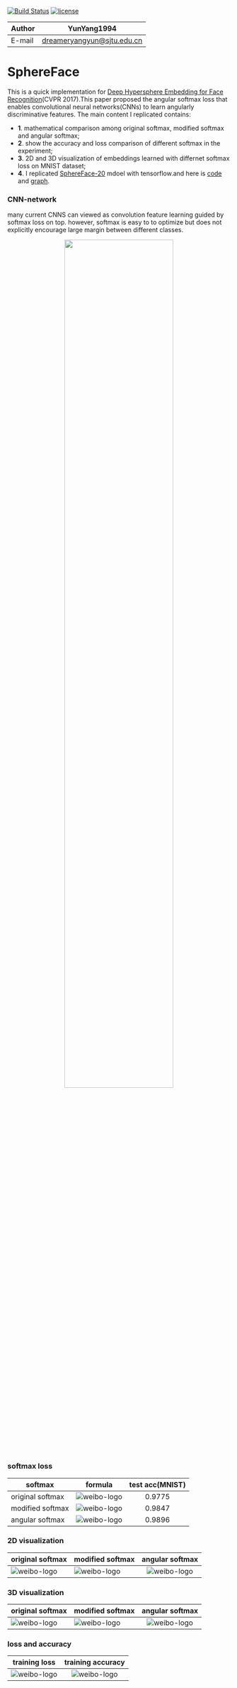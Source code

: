 [![Build Status](https://travis-ci.org/raghakot/keras-resnet.svg?branch=master)](https://github.com/YunYang1994/SphereFace)
[![license](https://img.shields.io/github/license/mashape/apistatus.svg?maxAge=2592000)](https://github.com/YunYang1994/SphereFace/blob/master/LICENSE)

|Author|YunYang1994|
|---|---
|E-mail|dreameryangyun@sjtu.edu.cn

SphereFace
===========================
This is a quick implementation for [Deep Hypersphere Embedding for Face Recognition](https://arxiv.org/abs/1704.08063)(CVPR 2017).This paper proposed the angular softmax loss that enables convolutional neural networks(CNNs) to learn angularly discriminative features. The main content I replicated contains: <br>

- **1**. mathematical comparison among original softmax, modified softmax and angular softmax;
- **2**. show the accuracy and loss comparison of different softmax in the experiment;
- **3**. 2D and 3D visualization of embeddings learned with differnet softmax loss on MNIST dataset;
- **4**. I replicated [SphereFace-20](http://ethereon.github.io/netscope/#/gist/20f6ddf70a35dec5019a539a502bccc5) mdoel with tensorflow.and here is [code](https://github.com/YunYang1994/SphereFace/blob/master/model.py) and [graph](https://github.com/YunYang1994/SphereFace/blob/master/image/model_graph.png).

### CNN-network
many current CNNS can viewed as convolution feature learning guided by softmax loss on top. however, softmax is easy to to optimize but does not explicitly encourage large margin between different classes.
<p align="center">
    <img width="70%" src="https://github.com/YunYang1994/SphereFace/blob/master/image/network.png" style="max-width:90%;">
    </a>
</p>




### softmax loss
|softmax|formula|test acc(MNIST)|
|---|---|:---:|
|original softmax|![weibo-logo](https://github.com/YunYang1994/SphereFace/blob/master/image/original_softmax.png)|0.9775|
|modified softmax|![weibo-logo](https://github.com/YunYang1994/SphereFace/blob/master/image/modified_softmax.png)|0.9847|
|angular softmax|![weibo-logo](https://github.com/YunYang1994/SphereFace/blob/master/image/angular_softmax.png)|0.9896|

### 2D visualization
|original softmax|modified softmax|angular softmax|
|---|---|:---:|
|![weibo-logo](https://github.com/YunYang1994/SphereFace/blob/master/image/2D_Original_Softmax_Loss_embeddings.jpg)|![weibo-logo](https://github.com/YunYang1994/SphereFace/blob/master/image/2D_Modified_Softmax_Loss_embeddings.jpg)|![weibo-logo](https://github.com/YunYang1994/SphereFace/blob/master/image/2D_Angular_Softmax_Loss_embeddings.jpg)|

### 3D visualization
|original softmax|modified softmax|angular softmax|
|---|---|:---:|
|![weibo-logo](https://github.com/YunYang1994/SphereFace/blob/master/image/3D_Original_Softmax_Loss_embeddings.jpg)|![weibo-logo](https://github.com/YunYang1994/SphereFace/blob/master/image/3D_Modified_Softmax_Loss_embeddings.jpg)|![weibo-logo](https://github.com/YunYang1994/SphereFace/blob/master/image/3D_Angular_Softmax_Loss_embeddings.jpg)|

### loss and accuracy
|training loss|training accuracy|
|---|:---:|
|![weibo-logo](https://github.com/YunYang1994/SphereFace/blob/master/image/train_loss.jpg)|![weibo-logo](https://github.com/YunYang1994/SphereFace/blob/master/image/train_acc.jpg)|



